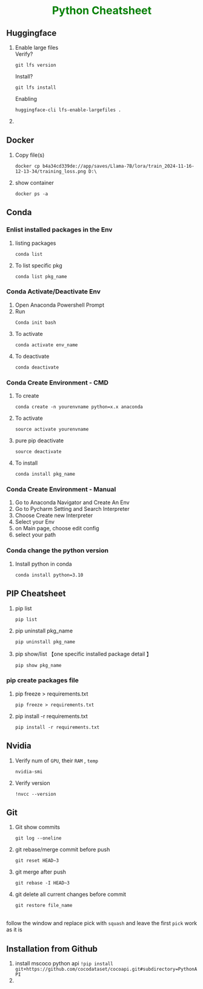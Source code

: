 <h1 align='center' style='color: green' >Python Cheatsheet</h1>                                                                                                     

## Huggingface
1. Enable large files <br/>
   Verify?
   ```
   git lfs version
   ```
   Install?
   ```
   git lfs install
   ```
   Enabling
   ```
   huggingface-cli lfs-enable-largefiles .
   ```
2. 
## Docker
1. Copy file(s)
   ```
   docker cp b4a34cd339de://app/saves/Llama-7B/lora/train_2024-11-16-12-13-34/training_loss.png D:\
   ```
2. show container
   ```
   docker ps -a
   ```

## Conda
### Enlist installed packages in the Env 
1. listing packages
   ```
   conda list
   ```
3. To list specific pkg
   ```
   conda list pkg_name
   ```

### Conda Activate/Deactivate Env
1. Open Anaconda Powershell Prompt 
2. Run
   ```
   Conda init bash
   ```
4. To activate
   ```
   conda activate env_name
   ```
6. To deactivate
   ```
   conda deactivate
   ```

### Conda Create Environment - CMD
1. To create
   ```
   conda create -n yourenvname python=x.x anaconda
   ```
3. To activate
   ```
   source activate yourenvname
   ```
5. pure pip deactivate
   ```
   source deactivate
   ```
6. To install
   ```
   conda install pkg_name
   ```

### Conda Create Environment - Manual
1. Go to Anaconda Navigator and Create An Env 
2. Go to Pycharm Setting and Search Interpreter
3. Choose Create new Interpreter
4. Select your Env 
5. on Main page, choose edit config
6. select your path 

### Conda change the python version 
1. Install python in conda
   ```
   conda install python=3.10
   ```

## PIP Cheatsheet 
1. pip list
   ```
   pip list
   ```
2. pip uninstall pkg_name
   ```
   pip uninstall pkg_name
   ```
3. pip show/list 【one specific installed package detail 】
   ```
   pip show pkg_name
   ```

### pip create packages file
1. pip freeze > requirements.txt
   ```
   pip freeze > requirements.txt
   ```
2. pip install -r requirements.txt
   ```
   pip install -r requirements.txt
   ```


## Nvidia 
1. Verify num of ```GPU```, their ```RAM``` , ```temp```
   ```
   nvidia-smi
   ```
3. Verify version
   ```
   !nvcc --version
   ```

## Git
1. Git show commits
   ```
   git log --oneline
   ```

2. git rebase/merge commit before push
   ```
   git reset HEAD~3
   ```
3. git merge after push
   ```
   git rebase -I HEAD~3
   ```
4. git delete all current changes before commit 
   ```
   git restore file_name
   ```
<BR/> follow the window and replace pick with ```squash``` and leave the first          ```pick``` work as it is

## Installation from Github
1. install mscoco python api
```!pip install git+https://github.com/cocodataset/cocoapi.git#subdirectory=PythonAPI```
2. 
